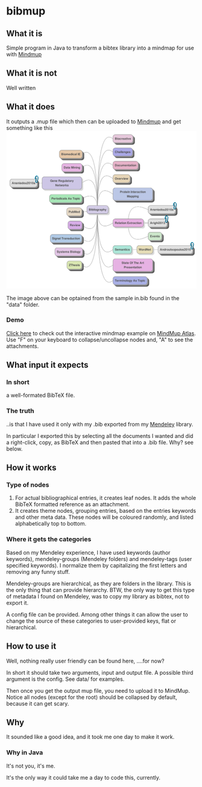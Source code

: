 # bibmup

## What it is
Simple program in Java to transform a bibtex library into a mindmap for use with [Mindmup](http://mindmup.com)

## What it is not
Well written

## What it does

It outputs a .mup file which then can be uploaded to [Mindmup](http://mindmup.com) and get something like this 
![Image](https://github.com/torobotaki/bibmup/blob/master/data/out.png?raw=true)

The image above can be optained from the sample in.bib found in the "data" folder.

### Demo
[Click here](https://atlas.mindmup.com/2015/05/fa0da3c0d80701326af24e1209a4d6ff/bibmup_example/index.html) to check out the interactive mindmap example on [MindMup Atlas](http://atlas.mindmup.com). Use "F" on your keyboard to collapse/uncollapse nodes and, "A" to see the attachments.


## What input it expects
### In short
a well-formated BibTeX file. 

### The truth
..is that I have used it only with my .bib exported from my [Mendeley](http://mendeley.com) library.

In particular I exported this by selecting all the documents I wanted and did a right-click, copy, as BibTeX and then pasted that into a .bib file. Why? see below.

## How it works
### Type of nodes

1. For actual bibliographical entries, it creates leaf nodes. It adds the whole BibTeX formatted reference as an attachment.
2. It creates theme nodes, grouping entries, based on the entries keywords and other meta data. These nodes will be coloured randomly, and listed alphabetically top to bottom. 

### Where it gets the categories

Based on my Mendeley experience, I have used keywords (author keywords), mendeley-groups (Mendeley folders) and mendeley-tags (user specified keywords). I normalize them by capitalizing the first letters and removing any funny stuff. 

Mendeley-groups are hierarchical, as they are folders in the library. This is the only thing that can provide hierarchy. BTW, the only way to get this type of metadata I found on Mendeley, was to copy my library as bibtex, not to export it. 

A config file can be provided. Among other things it can allow the user to change the source of these categories to user-provided keys, flat or hierarchical. 

## How to use it

Well, nothing really user friendly can be found here, ....for now?

In short it should take two arguments, input and output file. A possible third argument is the config. See data/ for examples.

Then once you get the output mup file, you need to upload it to MindMup. Notice all nodes (except for the root) should be collapsed by default, because it can get scary. 

## Why

It sounded like a good idea, and it took me one day to make it work. 

### Why in Java

It's not you, it's me. 

It's the only way it could take me a day to code this, currently.
